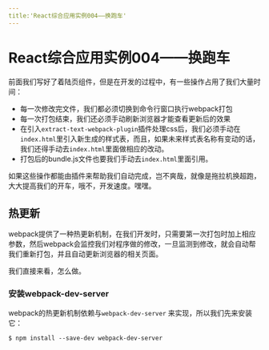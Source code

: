 ```yaml
---
title:'React综合应用实例004——换跑车'
---
```


# React综合应用实例004——换跑车

前面我们写好了着陆页组件，但是在开发的过程中，有一些操作占用了我们大量时间：

* 每一次修改完文件，我们都必须切换到命令行窗口执行webpack打包
* 每一次打包结束，我们还必须手动刷新浏览器才能查看更新后的效果
* 在引入`extract-text-webpack-plugin`插件处理css后，我们必须手动在`index.html`里引入新生成的样式表，而且，如果未来样式表名称有变动的话，我们还得手动去`index.html`里面做相应的改动。
* 打包后的bundle.js文件也要我们手动去`index.html`里面引用。

如果这些操作都能由插件来帮助我们自动完成，岂不爽哉，就像是拖拉机换超跑，大大提高我们的开车，哦不，开发速度。嘿嘿。

## 热更新

webpack提供了一种热更新机制，在我们开发时，只需要第一次打包时加上相应参数，然后webpack会监控我们对程序做的修改，一旦监测到修改，就会自动帮我们重新打包，并且自动更新浏览器的相关页面。

我们直接来看，怎么做。

### 安装webpack-dev-server

webpack的热更新机制依赖与`webpack-dev-server` 来实现，所以我们先来安装它：

```shell
$ npm install --save-dev webpack-dev-server
```

